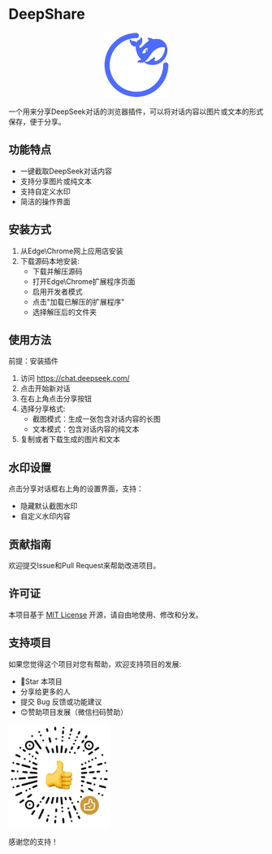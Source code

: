# DeepShare

<p align="center">
  <img src="icons/deepshare-icon.svg" alt="deepshare-icon" width="128"/>
</p>

一个用来分享DeepSeek对话的浏览器插件，可以将对话内容以图片或文本的形式保存，便于分享。

## 功能特点

- 一键截取DeepSeek对话内容
- 支持分享图片或纯文本
- 支持自定义水印
- 简洁的操作界面

## 安装方式

1. 从Edge\Chrome网上应用店安装
2. 下载源码本地安装:
   - 下载并解压源码
   - 打开Edge\Chrome扩展程序页面
   - 启用开发者模式
   - 点击"加载已解压的扩展程序"
   - 选择解压后的文件夹

## 使用方法

前提：安装插件

1. 访问 https://chat.deepseek.com/
2. 点击开始新对话
3. 在右上角点击分享按钮
4. 选择分享格式:
   - 截图模式：生成一张包含对话内容的长图
   - 文本模式：包含对话内容的纯文本
5. 复制或者下载生成的图片和文本

## 水印设置

点击分享对话框右上角的设置界面，支持：

- 隐藏默认截图水印
- 自定义水印内容

## 贡献指南

欢迎提交Issue和Pull Request来帮助改进项目。

## 许可证

本项目基于 [MIT License](LICENSE) 开源，请自由地使用、修改和分发。

## 支持项目

如果您觉得这个项目对您有帮助，欢迎支持项目的发展:

- 🌟Star 本项目
- 分享给更多的人
- 提交 Bug 反馈或功能建议
- 😊赞助项目发展（微信扫码赞助）

<img src="icons/sponsor-code.png" alt="donate" width="200"/>

感谢您的支持！